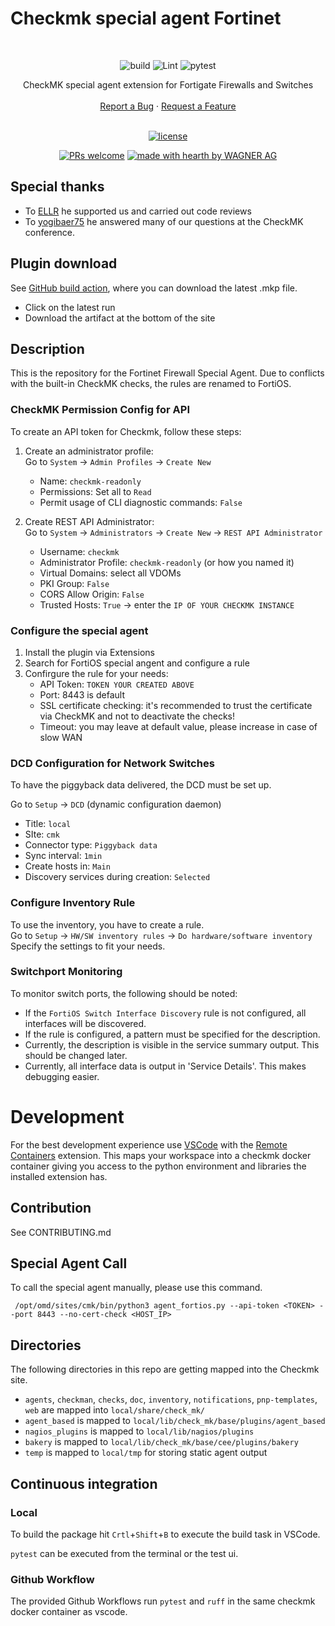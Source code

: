 # Checkmk special agent Fortinet

<div align="center">
<br />

![build](https://github.com/WagnerAG/checkmk_fortigate/workflows/build/badge.svg)
![Lint](https://github.com/WagnerAG/checkmk_fortigate/workflows/Lint/badge.svg)
![pytest](https://github.com/WagnerAG/checkmk_fortigate/workflows/pytest/badge.svg)

</div>

<div align="center">
  CheckMK special agent extension for Fortigate Firewalls and Switches
  <br />
  <br />
  <a href="https://github.com/WagnerAG/checkmk_fortigate/issues/new?assignees=&labels=type+bug&template=bug_report.yaml&title=bug%3A+">Report a Bug</a>
  ·
  <a href="https://github.com/WagnerAG/checkmk_fortigate/issues/new?assignees=&labels=type+enhancement&template=feature_request.yaml&title=feat%3A+">Request a Feature</a>
</div>

<div align="center">
<br />

[![license](https://img.shields.io/badge/License-GPLv2-green?style=flat-square)](LICENSE)

[![PRs welcome](https://img.shields.io/badge/PRs-welcome-ff69b4.svg?style=flat-square)](https://github.com/WagnerAG/checkmk_fortigate/issues?q=is%3Aissue+is%3Aopen+label%3A%22help+wanted%22)
[![made with hearth by WAGNER AG](https://img.shields.io/badge/made_with%20_%E2%99%A5-_by_WAGNER_AG-_?style=flat-square
)](https://github.com/WagnerAG)

</div>

## Special thanks

* To [ELLR](https://github.com/ellr/) he supported us and carried out code reviews
* To [yogibaer75](https://github.com/yogibaer75) he answered many of our questions at the CheckMK conference.

## Plugin download

See [GitHub build action](https://github.com/WagnerAG/checkmk_fortigate/actions/workflows/build.yml), where you can download the latest .mkp file.

* Click on the latest run
* Download the artifact at the bottom of the site

## Description

This is the repository for the Fortinet Firewall Special Agent. Due to conflicts with the built-in CheckMK checks, the rules are renamed to FortiOS.

### CheckMK Permission Config for API

To create an API token for Checkmk, follow these steps:

1. Create an administrator profile:\
Go to `System` &rarr; `Admin Profiles` &rarr; `Create New`
    - Name: `checkmk-readonly`
    - Permissions: Set all to `Read`
    - Permit usage of CLI diagnostic commands: `False`

2. Create REST API Administrator:\
Go to `System` &rarr; `Administrators` &rarr; `Create New` &rarr; `REST API Administrator`
    - Username: `checkmk`
    - Administrator Profile: `checkmk-readonly` (or how you named it)
    - Virtual Domains: select all VDOMs
    - PKI Group: `False`
    - CORS Allow Origin: `False`
    - Trusted Hosts: `True` &rarr; enter the `IP OF YOUR CHECKMK INSTANCE`

### Configure the special agent

1. Install the plugin via Extensions
2. Search for FortiOS special angent and configure a rule
3. Confirgure the rule for your needs:
    - API Token: `TOKEN YOUR CREATED ABOVE`
    - Port: 8443 is default
    - SSL certificate checking: it's recommended to trust the certificate via CheckMK and not to deactivate the checks!
    - Timeout: you may leave at default value, please increase in case of slow WAN

### DCD Configuration for Network Switches

To have the piggyback data delivered, the DCD must be set up.

Go to `Setup` &rarr; `DCD` (dynamic configuration daemon)
- Title: `local`
- SIte: `cmk`
- Connector type: `Piggyback data`
- Sync interval: `1min`
- Create hosts in: `Main`
- Discovery services during creation: `Selected`

### Configure Inventory Rule

To use the inventory, you have to create a rule.\
Go to `Setup` &rarr; `HW/SW inventory rules` &rarr; `Do hardware/software inventory`\
Specify the settings to fit your needs.


### Switchport Monitoring

To monitor switch ports, the following should be noted:

 - If the `FortiOS Switch Interface Discovery` rule is not configured, all interfaces will be discovered.
 - If the rule is configured, a pattern must be specified for the description.
 - Currently, the description is visible in the service summary output. This should be changed later.
 - Currently, all interface data is output in 'Service Details'. This makes debugging easier.


# Development

For the best development experience use [VSCode](https://code.visualstudio.com/) with the [Remote Containers](https://marketplace.visualstudio.com/items?itemName=ms-vscode-remote.remote-containers) extension. This maps your workspace into a checkmk docker container giving you access to the python environment and libraries the installed extension has.

## Contribution

See CONTRIBUTING.md

## Special Agent Call

To call the special agent manually, please use this command.
```
 /opt/omd/sites/cmk/bin/python3 agent_fortios.py --api-token <TOKEN> --port 8443 --no-cert-check <HOST_IP>
```

## Directories

The following directories in this repo are getting mapped into the Checkmk site.

* `agents`, `checkman`, `checks`, `doc`, `inventory`, `notifications`, `pnp-templates`, `web` are mapped into `local/share/check_mk/`
* `agent_based` is mapped to `local/lib/check_mk/base/plugins/agent_based`
* `nagios_plugins` is mapped to `local/lib/nagios/plugins`
* `bakery` is mapped to `local/lib/check_mk/base/cee/plugins/bakery`
* `temp` is mapped to `local/tmp` for storing static agent output

## Continuous integration
### Local

To build the package hit `Crtl`+`Shift`+`B` to execute the build task in VSCode.

`pytest` can be executed from the terminal or the test ui.

### Github Workflow

The provided Github Workflows run `pytest` and `ruff` in the same checkmk docker container as vscode.

